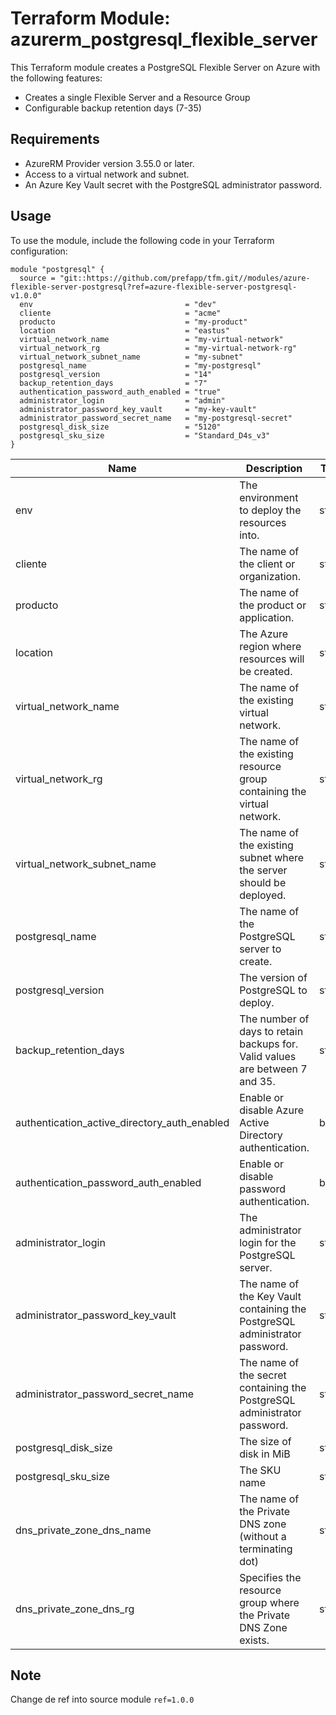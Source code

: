 # Terraform Module: azurerm_postgresql_flexible_server

This Terraform module creates a PostgreSQL Flexible Server on Azure with the following features:

- Creates a single Flexible Server and a Resource Group
- Configurable backup retention days (7-35)

## Requirements

- AzureRM Provider version 3.55.0 or later.
- Access to a virtual network and subnet.
- An Azure Key Vault secret with the PostgreSQL administrator password.

## Usage

To use the module, include the following code in your Terraform configuration:

```hcl
module "postgresql" {
  source = "git::https://github.com/prefapp/tfm.git//modules/azure-flexible-server-postgresql?ref=azure-flexible-server-postgresql-v1.0.0"
  env                                  = "dev"
  cliente                              = "acme"
  producto                             = "my-product"
  location                             = "eastus"
  virtual_network_name                 = "my-virtual-network"
  virtual_network_rg                   = "my-virtual-network-rg"
  virtual_network_subnet_name          = "my-subnet"
  postgresql_name                      = "my-postgresql"
  postgresql_version                   = "14"
  backup_retention_days                = "7"
  authentication_password_auth_enabled = "true"
  administrator_login                  = "admin"
  administrator_password_key_vault     = "my-key-vault"
  administrator_password_secret_name   = "my-postgresql-secret"
  postgresql_disk_size                 = "5120"
  postgresql_sku_size                  = "Standard_D4s_v3"
}
```

|Name|Description|Type|Default|Required|
|----|-----------|----|-------|--------|
|env|The environment to deploy the resources into.|string|n/a|yes|
|cliente|The name of the client or organization.|string|n/a|yes|
|producto|The name of the product or application.|string|n/a|yes|
|location|The Azure region where resources will be created.|string|n/a|yes|
|virtual_network_name|The name of the existing virtual network.|string|n/a|yes|
|virtual_network_rg|The name of the existing resource group containing the virtual network.|string|n/a|yes|
|virtual_network_subnet_name|The name of the existing subnet where the server should be deployed.|string|n/a|yes|
|postgresql_name|The name of the PostgreSQL server to create.|string|n/a|yes|
|postgresql_version|The version of PostgreSQL to deploy.|string|"13|no|
|backup_retention_days|The number of days to retain backups for. Valid values are between 7 and 35.|string|"7"|no|
|authentication_active_directory_auth_enabled|Enable or disable Azure Active Directory authentication.|bool|"false"|no|
|authentication_password_auth_enabled|Enable or disable password authentication.|bool|"true"|no|
|administrator_login|The administrator login for the PostgreSQL server.|string|n/a|yes|
|administrator_password_key_vault|The name of the Key Vault containing the PostgreSQL administrator password.|string|n/a|yes|
|administrator_password_secret_name|The name of the secret containing the PostgreSQL administrator password.|string|n/a|yes|
|postgresql_disk_size|The size of disk in MiB|string|n/a|yes|
|postgresql_sku_size|The SKU name|string|n/a|yes|
|dns_private_zone_dns_name|The name of the Private DNS zone (without a terminating dot)|string|n/a|yes|
|dns_private_zone_dns_rg|Specifies the resource group where the Private DNS Zone exists.|string|n/a|yes|

## Note

Change de ref into source module `ref=1.0.0`
